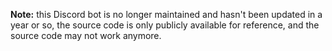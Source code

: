 **Note:** this Discord bot is no longer maintained and hasn't been updated in a year or so, the source code is only publicly available for reference, and the source code may not work anymore.
